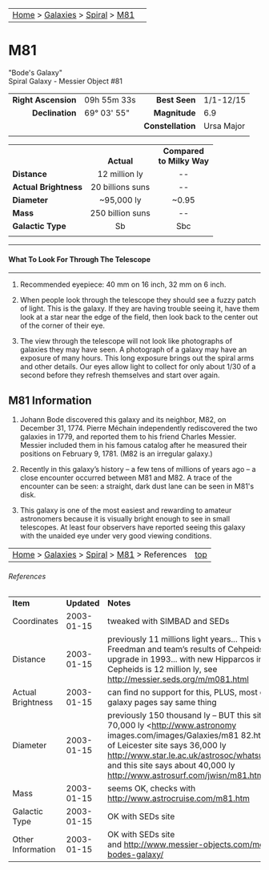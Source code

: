 |    |    |
|:---|---:|
|[Home](/notes/#object-notes) > [Galaxies](/notes/#galaxies) > [Spiral](../!spiral-galaxy-info) > [M81](#m81)|  |

# M81
"Bode's Galaxy"<br/>
Spiral Galaxy - Messier Object #81

|   |   |   |   |
|--:|:--|--:|:--|
|**Right Ascension**|09h 55m 33s|**Best Seen**|1/1-12/15|
|**Declination**|69&deg; 03' 55"	|**Magnitude**|6.9|
|   |   |**Constellation**|Ursa Major|
|   |   |   |   |

|  |  |  |
|---|:--:|:--:|
|  |<br/>**Actual**|**Compared<br/>to Milky Way**|
|**Distance**|12 million ly|--|
|**Actual Brightness**|20 billions suns|--|
|**Diameter**|~95,000 ly|~0.95|
|**Mass**|250 billion suns|--|
|**Galactic Type**|Sb|Sbc|
|  |  |  |

---
#### What To Look For Through The Telescope
---

1.	Recommended eyepiece: 40 mm on 16 inch, 32 mm on 6 inch.

2.	When people look through the telescope they should see a fuzzy patch of light.  This is the galaxy.  If they are having trouble seeing it, have them look at a star near the edge of the field, then look back to the center out of the corner of their eye.
   
3.	The view through the telescope will not look like photographs of galaxies they may have seen.  A photograph of a galaxy may have an exposure of many hours.  This long exposure brings out the spiral arms and other details.  Our eyes allow light to collect for only about 1/30 of a second before they refresh themselves and start over again.

## M81 Information

1.	Johann Bode discovered this galaxy and its neighbor, M82, on December 31, 1774.  Pierre Méchain independently rediscovered the two galaxies in 1779, and reported them to his friend Charles Messier.  Messier included them in his famous catalog after he measured their positions on February 9, 1781.  (M82 is an irregular galaxy.)
 
2.	Recently in this galaxy’s history – a few tens of millions of years ago – a close encounter occurred between M81 and M82.  A trace of the encounter can be seen: a straight, dark dust lane can be seen in M81's disk.

3.	This galaxy is one of the most easiest and rewarding to amateur astronomers because it is visually bright enough to see in small telescopes.  At least four observers have reported seeing this galaxy with the unaided eye under very good viewing conditions.

|    |    |
|:---|---:|
|[Home](/notes/#object-notes) > [Galaxies](/notes/#galaxies) > [Spiral](../!spiral-galaxy-info) > [M81](#m81) > References|[top](#m81)|

###### References
|   |   |   |
|---|---|---|
|**Item**|**Updated**|**Notes**|
|Coordinates|2003-01-15|tweaked with SIMBAD and SEDs|
|Distance|2003-01-15|previously 11 millions light years...  This was Wendy Freedman and team’s results of Cehpeids pre-Hubble upgrade in 1993... with new Hipparcos info, distance to Cepheids is 12 million ly, see <http://messier.seds.org/m/m081.html>|
|Actual Brightness|2003-01-15|can find no support for this, PLUS, most other spiral galaxy pages say same thing|
|Diameter|2003-01-15|previously 150 thousand ly – BUT this site says about 70,000 ly <http://www.astronomy images.com/images/Galaxies/m81 82.htm> University of Leicester site says 36,000 ly <http://www.star.le.ac.uk/astrosoc/whatsup/galaxies.html> and this site says about 40,000 ly <http://www.astrosurf.com/jwisn/m81.htm>|
|Mass|2003-01-15|seems OK, checks with <http://www.astrocruise.com/m81.htm>|
|Galactic Type|2003-01-15|OK with SEDs site|
|Other Information|2003-01-15|OK with SEDs site<br/> and <http://www.messier-objects.com/messier-81-bodes-galaxy/>|
